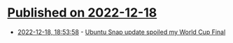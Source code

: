 # [Published on 2022-12-18](index.md)

* [2022-12-18, 18:53:58](https://news.ycombinator.com/item?id=34041272) - [Ubuntu Snap update spoiled my World Cup Final](https://www.circusscientist.com/2022/12/18/ubuntu-snap-update-spoiled-the-world-cup/)

